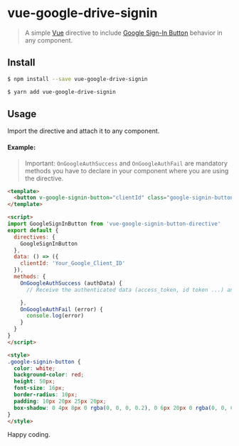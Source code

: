 # vue-google-drive-signin

> A simple [Vue](https://vuejs.org) directive to include  [Google Sign-In Button](https://developers.google.com/identity/sign-in/web/sign-in) behavior in any component.

## Install

``` bash
$ npm install --save vue-google-drive-signin

$ yarn add vue-google-drive-signin
```
## Usage

Import the directive and attach it to any component.

#### Example:

> Important: `OnGoogleAuthSuccess` and `OnGoogleAuthFail` are mandatory methods you have to declare in your component where you are using the directive.


``` html
<template>
  <button v-google-signin-button="clientId" class="google-signin-button">Continue with Google</button>
</template>

<script>
import GoogleSignInButton from 'vue-google-signin-button-directive'
export default {
  directives: {
    GoogleSignInButton
  },
  data: () => ({
    clientId: 'Your_Google_Client_ID'
  }),
  methods: {
    OnGoogleAuthSuccess (authData) {
      // Receive the authenticated data (access_token, id token ...) and make your magic with the backend

    },
    OnGoogleAuthFail (error) {
      console.log(error)
    }
  }
}
</script>

<style>
.google-signin-button {
  color: white;
  background-color: red;
  height: 50px;
  font-size: 16px;
  border-radius: 10px;
  padding: 10px 20px 25px 20px;
  box-shadow: 0 4px 8px 0 rgba(0, 0, 0, 0.2), 0 6px 20px 0 rgba(0, 0, 0, 0.19);
}
</style>
```

Happy coding.
